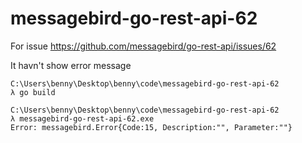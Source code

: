 # messagebird-go-rest-api-62
For issue https://github.com/messagebird/go-rest-api/issues/62

It havn't show error message

````
C:\Users\benny\Desktop\benny\code\messagebird-go-rest-api-62
λ go build

C:\Users\benny\Desktop\benny\code\messagebird-go-rest-api-62
λ messagebird-go-rest-api-62.exe
Error: messagebird.Error{Code:15, Description:"", Parameter:""}
````
